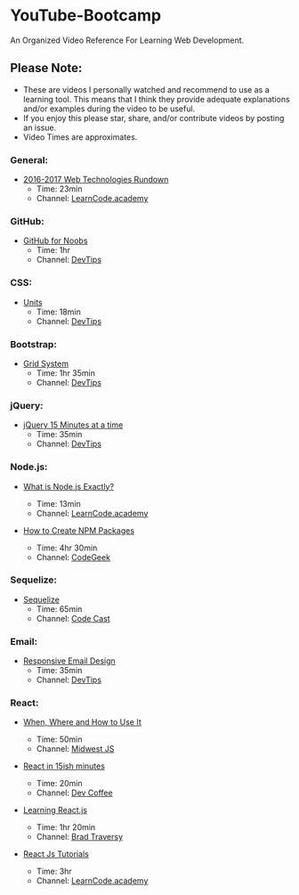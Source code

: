 # YouTube-Bootcamp
An Organized Video Reference For Learning Web Development.

## Please Note:
* These are videos I personally watched and recommend to use as a learning tool. This means that I think they provide adequate explanations and/or examples during the video to be useful.
* If you enjoy this please star, share, and/or contribute videos by posting an issue.
* Video Times are approximates.

### General:
* [2016-2017 Web Technologies Rundown](https://www.youtube.com/watch?v=sBzRwzY7G-k)
  * Time: 23min
  * Channel: [LearnCode.academy](https://www.youtube.com/channel/UCVTlvUkGslCV_h-nSAId8Sw)

### GitHub:
* [GitHub for Noobs](https://www.youtube.com/playlist?list=PLqGj3iMvMa4LFz8DZ0t-89twnelpT4Ilw)
  * Time: 1hr
  * Channel: [DevTips](https://www.youtube.com/user/DevTipsForDesigners)

### CSS:
* [Units](https://www.youtube.com/watch?v=qrduUUdxBSY)
  * Time: 18min
  * Channel: [DevTips](https://www.youtube.com/user/DevTipsForDesigners)

### Bootstrap:
* [Grid System](https://www.youtube.com/playlist?list=PLqGj3iMvMa4IPwMW-sSXn1Q_pVu5tUMCw)
  * Time: 1hr 35min
  * Channel: [DevTips](https://www.youtube.com/user/DevTipsForDesigners)

### jQuery:
* [jQuery 15 Minutes at a time](https://www.youtube.com/playlist?list=PLqGj3iMvMa4KOekRWjjajinzlRK879Ksn)
  * Time: 35min
  * Channel: [DevTips](https://www.youtube.com/user/DevTipsForDesigners)

### Node.js:
* [What is Node.js Exactly?](https://www.youtube.com/watch?v=pU9Q6oiQNd0)
  * Time: 13min
  * Channel: [LearnCode.academy](https://www.youtube.com/channel/UCVTlvUkGslCV_h-nSAId8Sw)

* [How to Create NPM Packages](https://www.youtube.com/watch?v=sELoj6e1ffM)
  * Time: 4hr 30min
  * Channel: [CodeGeek](https://www.youtube.com/channel/UCJYhP1lceSUc1bg0LRBUvqA)

### Sequelize:
* [Sequelize](https://www.youtube.com/playlist?list=PL5ze0DjYv5DYBDfl0vF_VRxEu8JdTIHlR)
  * Time: 65min
  * Channel: [Code Cast](https://www.youtube.com/channel/UCcQsDUZiK1GWDcP7BpVO_kw)

### Email:
* [Responsive Email Design](https://www.youtube.com/watch?v=XnWIperMy08&)
  * Time: 35min
  * Channel: [DevTips](https://www.youtube.com/user/DevTipsForDesigners)

### React:
* [When, Where and How to Use It](https://www.youtube.com/watch?v=zGNQaDhg94g)
  * Time: 50min
  * Channel: [Midwest JS](https://www.youtube.com/channel/UCg09l6pJcp2DdCcsSrJmQng)

* [React in 15ish minutes](https://www.youtube.com/watch?v=PGUMRVowdv8)
  * Time: 20min
  * Channel: [Dev Coffee](https://www.youtube.com/channel/UCqr-7GDVTsdNBCeufvERYuw)

* [Learning React.js](https://www.youtube.com/playlist?list=PLillGF-RfqbbKWfm3Y_RF57dNGsHnkYqO)
  * Time: 1hr 20min
  * Channel: [Brad Traversy](https://www.youtube.com/user/TechGuyWeb)

* [React Js Tutorials](https://www.youtube.com/playlist?list=PLoYCgNOIyGABj2GQSlDRjgvXtqfDxKm5b)
  * Time: 3hr
  * Channel: [LearnCode.academy](https://www.youtube.com/user/learncodeacademy)
